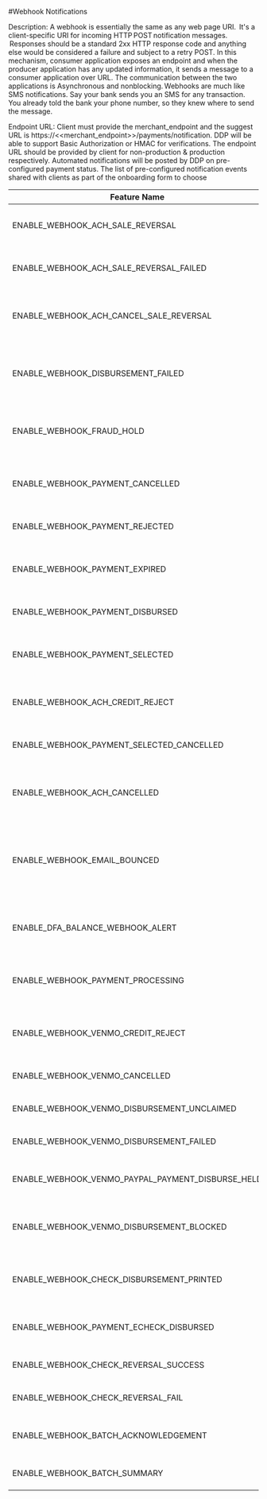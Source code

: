 #Webhook Notifications

Description: 
A webhook is essentially the same as any web page URI.  It's a client-specific URI for incoming HTTP POST notification messages.  Responses should be a standard 2xx HTTP response code and anything else would be considered a failure and subject to a retry POST. In this mechanism, consumer application exposes an endpoint and when the producer application has any updated information, it sends a message to a consumer application over URL. The communication between the two applications is Asynchronous and nonblocking. Webhooks are much like SMS notifications. Say your bank sends you an SMS for any transaction. You already told the bank your phone number, so they knew where to send the message.  


Endpoint URL: 
Client must provide the merchant_endpoint and the suggest URL is https://<<merchant_endpoint>>/payments/notification. DDP will be able to support Basic Authorization or HMAC for verifications. The endpoint URL should be provided by client for non-production & production respectively. Automated notifications will be posted by DDP on pre-configured payment status. The list of pre-configured notification events shared with clients as part of the onboarding form to choose 




| Feature Name |Description|
| ------------------ |  ---------- |
|	ENABLE_WEBHOOK_ACH_SALE_REVERSAL	| 	Triggered when the ACH reversal process is successful	| 
| 	ENABLE_WEBHOOK_ACH_SALE_REVERSAL_FAILED	| 	Triggered when the ACH reversal process is NOT successful	| 
| 	ENABLE_WEBHOOK_ACH_CANCEL_SALE_REVERSAL	| 	Triggered when the ACH transaction is successfully cancelled.	| 
| 	ENABLE_WEBHOOK_DISBURSEMENT_FAILED	| 	Triggred when a payment has NOT been successfully disbursed using the recipient's chosen selection	| 
| 	ENABLE_WEBHOOK_FRAUD_HOLD	| 	Triggered when a payment is placed on Fraud Hold and is not sent to the recipient.	| 
| 	ENABLE_WEBHOOK_PAYMENT_CANCELLED	| 	Triggered when a payment status is successfully changed to cancelled.	| 
| 	ENABLE_WEBHOOK_PAYMENT_REJECTED	| 	Triggered when a recipient rejects the payment.	| 
| 	ENABLE_WEBHOOK_PAYMENT_EXPIRED	| 	Triggered when a pending payment expires and is no longer able to be disbursed.	| 
| 	ENABLE_WEBHOOK_PAYMENT_DISBURSED	| 	Triggered when a payment is disbursed.	| 
| 	ENABLE_WEBHOOK_PAYMENT_SELECTED	| 	Enable web hook to merchant when payment method is selected by recipient	| 
| 	ENABLE_WEBHOOK_ACH_CREDIT_REJECT	| 	Triggered when an ACH Disbursement is rejected. 	| 
| 	ENABLE_WEBHOOK_PAYMENT_SELECTED_CANCELLED	| 	triggerred when a payment has been rejected by a recipient	| 
| 	ENABLE_WEBHOOK_ACH_CANCELLED	| 	Triggered when an ACH disbursement is successfully canceled.	| 
| 	ENABLE_WEBHOOK_EMAIL_BOUNCED	| 	Triggered when an email notification sent to a recipient bounces back.  The notification considered is payment initiation.	| 
| 	ENABLE_DFA_BALANCE_WEBHOOK_ALERT	| 	Triggered when the DFA balance meets or drops below a set balance	| 
| 	ENABLE_WEBHOOK_PAYMENT_PROCESSING	| 	Enable web hook to merchant when Venmo/Paypal payment is disbursed.	| 
| 	ENABLE_WEBHOOK_VENMO_CREDIT_REJECT	| 	Enable Webhook to Merchant When payment is rejected by the payer.	| 
| 	ENABLE_WEBHOOK_VENMO_CANCELLED	| 	Webhook to merchant for unclaimed status	| 
| 	ENABLE_WEBHOOK_VENMO_DISBURSEMENT_UNCLAIMED	| 	Webhook to merchant for unclaimed status	| 
| 	ENABLE_WEBHOOK_VENMO_DISBURSEMENT_FAILED	| 	Webhook to merchant for Failed status	| 
| 	ENABLE_WEBHOOK_VENMO_PAYPAL_PAYMENT_DISBURSE_HELD	| 	Enable web hook to merchant when Venmo/Paypal payment is held.	| 
| 	ENABLE_WEBHOOK_VENMO_DISBURSEMENT_BLOCKED	| 	Enable web hook to merchant when Venmo/Paypal payment is blocked	| 
| 	ENABLE_WEBHOOK_CHECK_DISBURSEMENT_PRINTED	| 	webhook to merchant after receiving printed webhook from chekbook.io	| 
| 	ENABLE_WEBHOOK_PAYMENT_ECHECK_DISBURSED	| 	Enable webhook when Echeck payment is disbursed.	| 
| 	ENABLE_WEBHOOK_CHECK_REVERSAL_SUCCESS	| 	Webhook to merchant for reversal success	| 
| 	ENABLE_WEBHOOK_CHECK_REVERSAL_FAIL	| 	Webhook to merchant for reversal fail	| 
| 	ENABLE_WEBHOOK_BATCH_ACKNOWLEDGEMENT	| 	Webhook to merchant for Batch Acknowledgement	| 
| 	ENABLE_WEBHOOK_BATCH_SUMMARY	| 	Webhook to merchant for Batch Summary	| 